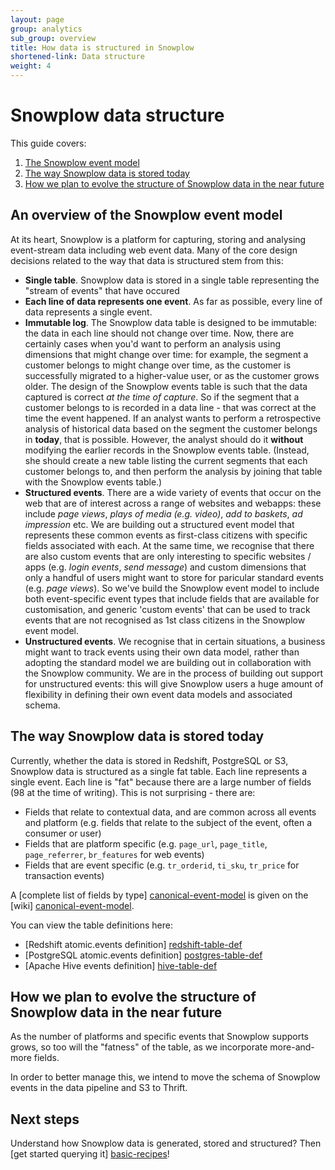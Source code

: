 ```yaml
---
layout: page
group: analytics
sub_group: overview
title: How data is structured in Snowplow
shortened-link: Data structure
weight: 4
---
```


# Snowplow data structure

This guide covers:

1. [The Snowplow event model](#event-model)
2. [The way Snowplow data is stored today](#stored-today)
3. [How we plan to evolve the structure of Snowplow data in the near future](#evolve)


<h2><a name="event-model">An overview of the Snowplow event model</a></h2>

At its heart, Snowplow is a platform for capturing, storing and analysing event-stream data including web event data. Many of the core design decisions related to the way that data is structured stem from this:

* **Single table**. Snowplow data is stored in a single table representing the "stream of events" that have occured
* **Each line of data represents one event**. As far as possible, every line of data represents a single event. 
* **Immutable log**. The Snowplow data table is designed to be immutable: the data in each line should not change over time. Now, there are certainly cases when you'd want to perform an analysis using dimensions that might change over time: for example, the segment a customer belongs to might change over time, as the customer is successfully migrated to a higher-value user, or as the customer grows older. The design of the Snowplow events table is such that the data captured is correct _at the time of capture_. So if the segment that a customer belongs to is recorded in a data line - that was correct at the time the event happened. If an analyst wants to perform a retrospective analysis of historical data based on the segment the customer belongs in **today**, that is possible. However, the analyst should do it **without** modifying the earlier records in the Snowplow events table. (Instead, she should create a new table listing the current segments that each customer belongs to, and then perform the analysis by joining that table with the Snowplow events table.)
* **Structured events**. There are a wide variety of events that occur on the web that are of interest across a range of websites and webapps: these include _page views_, _plays of media (e.g. video)_, _add to baskets_, _ad impression_ etc. We are building out a structured event model that represents these common events as first-class citizens with specific fields associated with each. At the same time, we recognise that there are also custom events that are only interesting to specific websites / apps (e.g. _login events_, _send message_) and custom dimensions that only a handful of users might want to store for paricular standard events (e.g. _page views_). So we've build the Snowplow event model to include both event-specific event types that include fields that are available for customisation, and generic 'custom events' that can be used to track events that are not recognised as 1st class citizens in the Snowplow event model.
* **Unstructured events**. We recognise that in certain situations, a business might want to track events using their own data model, rather than adopting the standard model we are building out in collaboration with the Snowplow community. We are in the process of building out support for unstructured events: this will give Snowplow users a huge amount of flexibility in defining their own event data models and associated schema.

<h2><a name="stored-today">The way Snowplow data is stored today</a></h2>

Currently, whether the data is stored in Redshift, PostgreSQL or S3, Snowplow data is structured as a single fat table. Each line represents a single event. Each line is "fat" because there are a large number of fields (98 at the time of writing). This is not surprising - there are:

* Fields that relate to contextual data, and  are common across all events and platform (e.g. fields that relate to the subject of the event, often a consumer or user)
* Fields that are platform specific (e.g. `page_url`, `page_title`, `page_referrer`, `br_features` for web events)
* Fields that are event specific (e.g. `tr_orderid`, `ti_sku`, `tr_price` for transaction events)

A [complete list of fields by type] [canonical-event-model] is given on the [wiki] [canonical-event-model].

You can view the table definitions here:

* [Redshift atomic.events definition] [redshift-table-def]
* [PostgreSQL atomic.events definition] [postgres-table-def]
* [Apache Hive events definition] [hive-table-def]


<h2><a name="evolve">How we plan to evolve the structure of Snowplow data in the near future</a></h2>

As the number of platforms and specific events that Snowplow supports grows, so too will the "fatness" of the table, as we incorporate more-and-more fields.

In order to better manage this, we intend to move the schema of Snowplow events in the data pipeline and S3 to Thrift. 

## Next steps

Understand how Snowplow data is generated, stored and structured? Then [get started querying it] [basic-recipes]!

[basic-recipes]: basic-recipes.html
[canonical-event-model]: https://github.com/snowplow/snowplow/wiki/canonical-event-model#wiki-web
[hive-table-def]: https://github.com/snowplow/snowplow/blob/master/4-storage/hive-storage/hiveql/table-def.q
[postgres-table-def]: https://github.com/snowplow/snowplow/blob/master/4-storage/postgres-storage/sql/atomic-def.sql
[redshift-table-def]: https://github.com/snowplow/snowplow/blob/master/4-storage/redshift-storage/sql/atomic-def.sql
[infobright-table-def]: https://github.com/snowplow/snowplow/blob/master/4-storage/infobright-storage/sql/table-def.sql
[avro]: http://avro.apache.org/